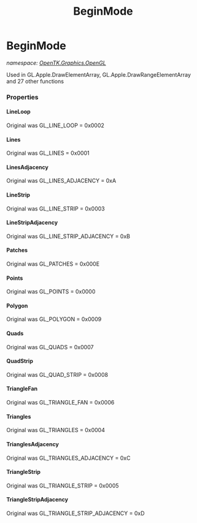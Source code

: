﻿---
title: BeginMode
---

# BeginMode
_namespace: [OpenTK.Graphics.OpenGL](N-OpenTK.Graphics.OpenGL.html)_

Used in GL.Apple.DrawElementArray, GL.Apple.DrawRangeElementArray and 27 other functions



### Properties

#### LineLoop
Original was GL_LINE_LOOP = 0x0002
#### Lines
Original was GL_LINES = 0x0001
#### LinesAdjacency
Original was GL_LINES_ADJACENCY = 0xA
#### LineStrip
Original was GL_LINE_STRIP = 0x0003
#### LineStripAdjacency
Original was GL_LINE_STRIP_ADJACENCY = 0xB
#### Patches
Original was GL_PATCHES = 0x000E
#### Points
Original was GL_POINTS = 0x0000
#### Polygon
Original was GL_POLYGON = 0x0009
#### Quads
Original was GL_QUADS = 0x0007
#### QuadStrip
Original was GL_QUAD_STRIP = 0x0008
#### TriangleFan
Original was GL_TRIANGLE_FAN = 0x0006
#### Triangles
Original was GL_TRIANGLES = 0x0004
#### TrianglesAdjacency
Original was GL_TRIANGLES_ADJACENCY = 0xC
#### TriangleStrip
Original was GL_TRIANGLE_STRIP = 0x0005
#### TriangleStripAdjacency
Original was GL_TRIANGLE_STRIP_ADJACENCY = 0xD


